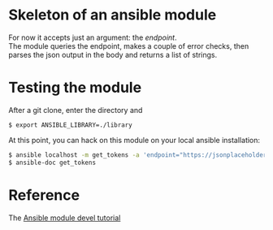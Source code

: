 # Skeleton of an ansible module
For now it accepts just an argument: the *endpoint*.  
The module queries the endpoint, makes a couple of error checks,
then parses the json output in the body and returns a list of strings.

# Testing the module
After a git clone, enter the directory and
```
$ export ANSIBLE_LIBRARY=./library
```

At this point, you can hack on this module on your local ansible installation:
```bash
$ ansible localhost -m get_tokens -a 'endpoint="https://jsonplaceholder.typicode.com/posts/2"'
$ ansible-doc get_tokens
```

# Reference
The [Ansible module devel tutorial](https://docs.ansible.com/ansible/latest/dev_guide/developing_modules_general.html)
